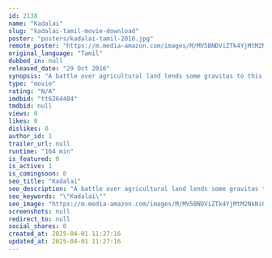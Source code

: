 ```yaml
---
id: 2138
name: "Kadalai"
slug: "kadalai-tamil-movie-download"
poster: "posters/kadalai-tamil-2016.jpg"
remote_poster: "https://m.media-amazon.com/images/M/MV5BNDViZTk4YjMtM2NkNi00NDBhLThkZGYtNmVkNjUxMTJhYjRkXkEyXkFqcGdeQXVyMTEzNzg0Mjkx._V1_SX300.jpg"
original_language: "Tamil"
dubbed_in: null
released_date: "29 Oct 2016"
synopsis: "A battle over agricultural land lends some gravitas to this otherwise nutty tale of an enthusiastic farmer and his reluctant son."
type: "movie"
rating: "N/A"
imdbid: "tt6264404"
tmdbid: null
views: 0
likes: 0
dislikes: 0
author_id: 1
trailer_url: null
runtime: "164 min"
is_featured: 0
is_active: 1
is_comingsoon: 0
seo_title: "Kadalai"
seo_description: "A battle over agricultural land lends some gravitas to this otherwise nutty tale of an enthusiastic farmer and his reluctant son."
seo_keywords: "\"Kadalai\""
seo_image: "https://m.media-amazon.com/images/M/MV5BNDViZTk4YjMtM2NkNi00NDBhLThkZGYtNmVkNjUxMTJhYjRkXkEyXkFqcGdeQXVyMTEzNzg0Mjkx._V1_SX300.jpg"
screenshots: null
redirect_to: null
social_shares: 0
created_at: 2025-04-01 11:27:16
updated_at: 2025-04-01 11:27:16
---
```


